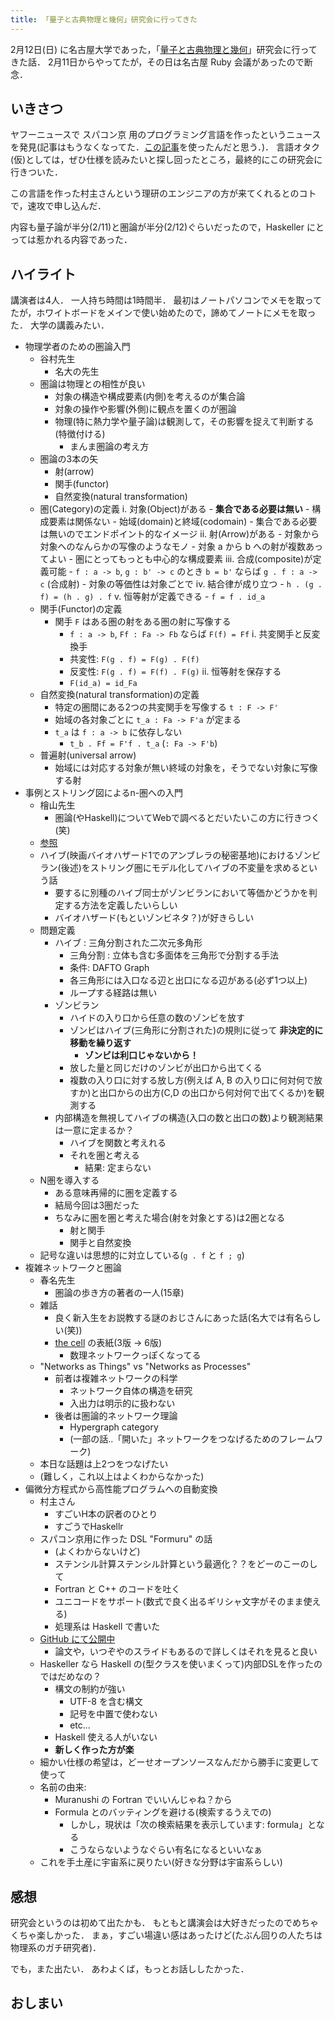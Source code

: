 ```yaml
---
title: 「量子と古典物理と幾何」研究会に行ってきた
---
```


2月12日(日) に名古屋大学であった，「[量子と古典物理と幾何](https://atnd.org/events/82626)」研究会に行ってきた話．
2月11日からやってたが，その日は名古屋 Ruby 会議があったので断念．

## いきさつ

ヤフーニュースで スパコン京 用のプログラミング言語を作ったというニュースを発見(記事はもうなくなってた．[この記事](http://www.riken.jp/pr/press/2016/20161202_3/)を使ったんだと思う．)．
言語オタク(仮)としては，ぜひ仕様を読みたいと探し回ったところ，最終的にこの研究会に行きついた．

この言語を作った村主さんという理研のエンジニアの方が来てくれるとのコトで，速攻で申し込んだ．

内容も量子論が半分(2/11)と圏論が半分(2/12)ぐらいだったので，Haskeller にとっては惹かれる内容であった．

## ハイライト

講演者は4人．
一人持ち時間は1時間半．
最初はノートパソコンでメモを取ってたが，ホワイトボードをメインで使い始めたので，諦めてノートにメモを取った．
大学の講義みたい．

- 物理学者のための圏論入門
    - 谷村先生
        - 名大の先生
    - 圏論は物理との相性が良い
        - 対象の構造や構成要素(内側)を考えるのが集合論
        - 対象の操作や影響(外側)に観点を置くのが圏論
        - 物理(特に熱力学や量子論)は観測して，その影響を捉えて判断する(特徴付ける)
            - まんま圏論の考え方
    - 圏論の3本の矢
        - 射(arrow)
        - 関手(functor)
        - 自然変換(natural transformation)
    - 圏(Category)の定義
        i. 対象(Object)がある
            - **集合である必要は無い**
            - 構成要素は関係ない
            - 始域(domain)と終域(codomain)
                - 集合である必要は無いのでエンドポイント的なイメージ
        ii. 射(Arrow)がある
            - 対象から対象へのなんらかの写像のようなモノ
            - 対象 a から b への射が複数あってよい
            - 圏にとってもっとも中心的な構成要素
        iii. 合成(composite)が定義可能
            - `f : a -> b`, `g : b' -> c` のとき `b = b'` ならば `g . f : a -> c` (合成射)
            - 対象の等価性は対象ごとで
        iv. 結合律が成り立つ
            - `h . (g . f) = (h . g) . f`
        v. 恒等射が定義できる
            - `f = f . id_a`
    - 関手(Functor)の定義
        - 関手 `F` はある圏の射をある圏の射に写像する
            - `f : a -> b`, `Ff : Fa -> Fb` ならば `F(f) = Ff`
        i. 共変関手と反変換手
            - 共変性: `F(g . f) = F(g) . F(f)`
            - 反変性: `F(g . f) = F(f) . F(g)`
        ii. 恒等射を保存する
            - `F(id_a) = id_Fa`
    - 自然変換(natural transformation)の定義
        - 特定の圏間にある2つの共変関手を写像する `t : F -> F'`
        - 始域の各対象ごとに `t_a : Fa -> F'a` が定まる
        - `t_a` は `f : a -> b` に依存しない
            - `t_b . Ff = F'f . t_a` (`: Fa -> F'b`)
    - 普遍射(universal arrow)
        - 始域には対応する対象が無い終域の対象を，そうでない対象に写像する射
- 事例とストリング図によるn-圏への入門
    - 檜山先生
        - 圏論(やHaskell)についてWebで調べるとだいたいこの方に行きつく(笑)
    - [参照](http://d.hatena.ne.jp/m-hiyama/20170213/1486961362)
    - ハイブ(映画バイオハザード1でのアンブレラの秘密基地)におけるゾンビラン(後述)をストリング圏にモデル化してハイブの不変量を求めるという話
        - 要するに別種のハイブ同士がゾンビランにおいて等価かどうかを判定する方法を定義したいらしい
        - バイオハザード(もといゾンビネタ？)が好きらしい
    - 問題定義
        - ハイブ : 三角分割された二次元多角形
            - 三角分割 : 立体も含む多面体を三角形で分割する手法
            - 条件: DAFTO Graph
            - 各三角形には入口なる辺と出口になる辺がある(必ず1つ以上)
            - ループする経路は無い
        - ゾンビラン
            - ハイドの入り口から任意の数のゾンビを放す
            - ゾンビはハイブ(三角形に分割された)の規則に従って **非決定的に移動を繰り返す**
                - **ゾンビは利口じゃないから！**
            - 放した量と同じだけのゾンビが出口から出てくる
            - 複数の入り口に対する放し方(例えば A, B の入り口に何対何で放すか)と出口からの出方(C,D の出口から何対何で出てくるか)を観測する
        - 内部構造を無視してハイブの構造(入口の数と出口の数)より観測結果は一意に定まるか？
            - ハイブを関数と考えれる
            - それを圏と考える
                - 結果: 定まらない
    - N圏を導入する
        - ある意味再帰的に圏を定義する
        - 結局今回は3圏だった
        - ちなみに圏を圏と考えた場合(射を対象とする)は2圏となる
            - 射と関手
            - 関手と自然変換
    - 記号な違いは思想的に対立している(`g . f` と `f ; g`)
- 複雑ネットワークと圏論
    - 春名先生
        - 圏論の歩き方の著者の一人(15章)
    - 雑話
        - 良く新入生をお説教する謎のおじさんにあった話(名大では有名らしい(笑))
        - [the cell](https://www.amazon.co.jp/dp/0815344325) の表紙(3版 -> 6版)
            - 数理ネットワークっぽくなってる
    - "Networks as Things" vs "Networks as Processes"
        - 前者は複雑ネットワークの科学
            - ネットワーク自体の構造を研究
            - 入出力は明示的に扱わない
        - 後者は圏論的ネットワーク理論
            - Hypergraph category
            - (一部の話..「開いた」ネットワークをつなげるためのフレームワーク)
    - 本日な話題は上2つをつなげたい
    - (難しく，これ以上はよくわからなかった)
- 偏微分方程式から高性能プログラムへの自動変換
    - 村主さん
        - すごいH本の訳者のひとり
        - すごうでHaskellr
    - スパコン京用に作った DSL "Formuru" の話
        - (よくわからないけど)
        - ステンシル計算ステンシル計算という最適化？？をどーのこーのして
        - Fortran と C++ のコードを吐く
        - ユニコードをサポート(数式で良く出るギリシャ文字がそのまま使える)
        - 処理系は Haskell で書いた
    - [GitHub にて公開中](https://github.com/nushio3/formura)
        - 論文や，いつぞやのスライドもあるので詳しくはそれを見ると良い
    - Haskeller なら Haskell の(型クラスを使いまくって)内部DSLを作ったのではだめなの？
        - 構文の制約が強い
            - UTF-8 を含む構文
            - 記号を中置で使わない
            - etc...
        - Haskell 使える人がいない
        - **新しく作った方が楽**
    - 細かい仕様の希望は，どーせオープンソースなんだから勝手に変更して使って
    - 名前の由来:
        - Muranushi の Fortran でいいんじゃね？から
        - Formula とのバッティングを避ける(検索するうえでの)
            - しかし，現状は「次の検索結果を表示しています: formula」となる
            - こうならないようなぐらい有名になるといいなぁ
    - これを手土産に宇宙系に戻りたい(好きな分野は宇宙系らしい)

## 感想

研究会というのは初めて出たかも．
もともと講演会は大好きだったのでめちゃくちゃ楽しかった．
まぁ，すごい場違い感はあったけど(たぶん回りの人たちは物理系のガチ研究者)．

でも，また出たい．
あわよくば，もっとお話ししたかった．

## おしまい
